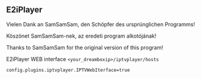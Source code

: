 ## E2iPlayer ##


Vielen Dank an SamSamSam, den Schöpfer des ursprünglichen Programms!

Köszönet SamSamSam-nek, az eredeti program alkotójának!

Thanks to SamSamSam for the original version of this program!

E2iPlayer WEB interface
```<your_dreamboxip>/iptvplayer/hosts```


```config.plugins.iptvplayer.IPTVWebIterface=true```


